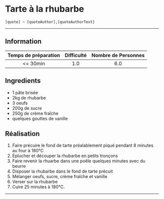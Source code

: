 # Tarte à la rhubarbe

`[quote] ~ [quoteAuthor],[quoteAuthorText]`

---

## Information

| Temps de préparation  | Difficulté    | Nombre de Personnes |
|:---------------------:|:-------------:|:-------------------:|
| <= 30min            | 1.0  | 6.0        |

## Ingredients

- 1 pâte brisée
- 2kg de rhubarbe
- 3 oeufs
- 200g de sucre
- 250g de crème fraîche
- quelques gouttes de vanille


## Réalisation

1. Faire précuire le fond de tarte préalablement piqué pendant 8 minutes au four à 180°C
1. Eplucher et découper la rhubarbe en petits tronçons
1. Faire revenir la rhuarbe dans une poêle quelques minutes avec du beurre
1. Disposer la rhubarbe dans le fond de tarte précuit
1. Mélanger oeufs, sucre, crème fraîche et vanille
1. Verser sur la rhubarbe
1. Cuire 25 minutes à 180°C.


---


